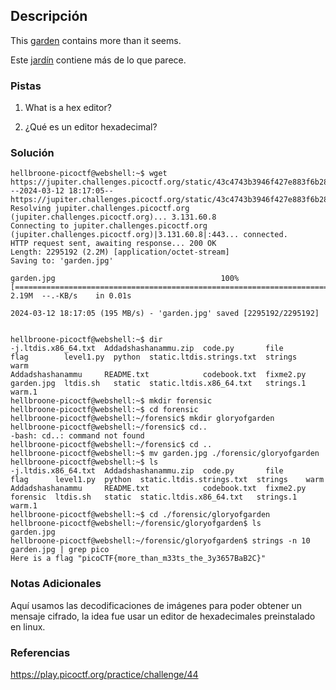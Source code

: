 ## Descripción
This [garden](https://jupiter.challenges.picoctf.org/static/43c4743b3946f427e883f6b286f47467/garden.jpg) contains more than it seems.

Este [jardín](https://jupiter.challenges.picoctf.org/static/43c4743b3946f427e883f6b286f47467/garden.jpg) contiene más de lo que parece.
### Pistas
1. What is a hex editor?

1. ¿Qué es un editor hexadecimal?
### Solución
```
hellbroone-picoctf@webshell:~$ wget https://jupiter.challenges.picoctf.org/static/43c4743b3946f427e883f6b286f47467/garden.jpg
--2024-03-12 18:17:05--  https://jupiter.challenges.picoctf.org/static/43c4743b3946f427e883f6b286f47467/garden.jpg
Resolving jupiter.challenges.picoctf.org (jupiter.challenges.picoctf.org)... 3.131.60.8
Connecting to jupiter.challenges.picoctf.org (jupiter.challenges.picoctf.org)|3.131.60.8|:443... connected.
HTTP request sent, awaiting response... 200 OK
Length: 2295192 (2.2M) [application/octet-stream]
Saving to: 'garden.jpg'

garden.jpg                                     100%[===================================================================================================>]   2.19M  --.-KB/s    in 0.01s   

2024-03-12 18:17:05 (195 MB/s) - 'garden.jpg' saved [2295192/2295192]


hellbroone-picoctf@webshell:~$ dir
-j.ltdis.x86_64.txt  Addadshashanammu.zip  code.py       file       flag        level1.py  python  static.ltdis.strings.txt  strings    warm
Addadshashanammu     README.txt            codebook.txt  fixme2.py  garden.jpg  ltdis.sh   static  static.ltdis.x86_64.txt   strings.1  warm.1
hellbroone-picoctf@webshell:~$ mkdir forensic
hellbroone-picoctf@webshell:~$ cd forensic
hellbroone-picoctf@webshell:~/forensic$ mkdir gloryofgarden
hellbroone-picoctf@webshell:~/forensic$ cd..
-bash: cd..: command not found
hellbroone-picoctf@webshell:~/forensic$ cd ..
hellbroone-picoctf@webshell:~$ mv garden.jpg ./forensic/gloryofgarden
hellbroone-picoctf@webshell:~$ ls
-j.ltdis.x86_64.txt  Addadshashanammu.zip  code.py       file       flag      level1.py  python  static.ltdis.strings.txt  strings    warm
Addadshashanammu     README.txt            codebook.txt  fixme2.py  forensic  ltdis.sh   static  static.ltdis.x86_64.txt   strings.1  warm.1
hellbroone-picoctf@webshell:~$ cd ./forensic/gloryofgarden
hellbroone-picoctf@webshell:~/forensic/gloryofgarden$ ls
garden.jpg
hellbroone-picoctf@webshell:~/forensic/gloryofgarden$ strings -n 10 garden.jpg | grep pico
Here is a flag "picoCTF{more_than_m33ts_the_3y3657BaB2C}"
```
### Notas Adicionales
Aquí usamos las decodificaciones de imágenes para poder obtener un mensaje cifrado, la idea fue usar un editor de hexadecimales preinstalado en linux.
### Referencias
https://play.picoctf.org/practice/challenge/44